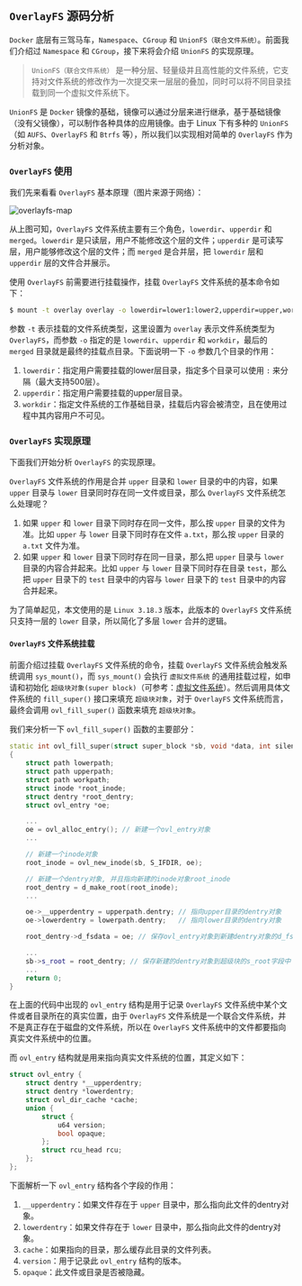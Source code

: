 ## `OverlayFS` 源码分析

`Docker` 底层有三驾马车，`Namespace`、`CGroup` 和 `UnionFS（联合文件系统）`。前面我们介绍过 `Namespace` 和 `CGroup`，接下来将会介绍 `UnionFS` 的实现原理。

> `UnionFS（联合文件系统）` 是一种分层、轻量级并且高性能的文件系统，它支持对文件系统的修改作为一次提交来一层层的叠加，同时可以将不同目录挂载到同一个虚拟文件系统下。

`UnionFS` 是 `Docker` 镜像的基础，镜像可以通过分层来进行继承，基于基础镜像（没有父镜像），可以制作各种具体的应用镜像。由于 Linux 下有多种的 `UnionFS` （如 `AUFS`、`OverlayFS` 和 `Btrfs` 等），所以我们以实现相对简单的 `OverlayFS` 作为分析对象。

### `OverlayFS` 使用

我们先来看看 `OverlayFS` 基本原理（图片来源于网络）：

![overlayfs-map](https://raw.githubusercontent.com/liexusong/linux-source-code-analyze/master/images/overlayfs-map.png)

从上图可知，`OverlayFS` 文件系统主要有三个角色，`lowerdir`、`upperdir` 和 `merged`。`lowerdir` 是只读层，用户不能修改这个层的文件；`upperdir` 是可读写层，用户能够修改这个层的文件；而 `merged` 是合并层，把 `lowerdir` 层和 `upperdir` 层的文件合并展示。

使用 `OverlayFS` 前需要进行挂载操作，挂载 `OverlayFS` 文件系统的基本命令如下：

```bash
$ mount -t overlay overlay -o lowerdir=lower1:lower2,upperdir=upper,workdir=work merged
```

参数 `-t` 表示挂载的文件系统类型，这里设置为 `overlay` 表示文件系统类型为 `OverlayFS`，而参数 `-o` 指定的是 `lowerdir`、`upperdir` 和 `workdir`，最后的 `merged` 目录就是最终的挂载点目录。下面说明一下 `-o` 参数几个目录的作用：

1. `lowerdir`：指定用户需要挂载的lower层目录，指定多个目录可以使用 `:` 来分隔（最大支持500层）。
2. `upperdir`：指定用户需要挂载的upper层目录。
3. `workdir`：指定文件系统的工作基础目录，挂载后内容会被清空，且在使用过程中其内容用户不可见。

### `OverlayFS` 实现原理

下面我们开始分析 `OverlayFS` 的实现原理。

`OverlayFS` 文件系统的作用是合并 `upper` 目录和 `lower` 目录的中的内容，如果 `upper` 目录与 `lower` 目录同时存在同一文件或目录，那么 `OverlayFS` 文件系统怎么处理呢？

1. 如果 `upper` 和 `lower` 目录下同时存在同一文件，那么按 `upper` 目录的文件为准。比如 `upper` 与 `lower` 目录下同时存在文件 `a.txt`，那么按 `upper` 目录的 `a.txt` 文件为准。
2. 如果 `upper` 和 `lower` 目录下同时存在同一目录，那么把 `upper` 目录与 `lower` 目录的内容合并起来。比如 `upper` 与 `lower` 目录下同时存在目录 `test`，那么把 `upper` 目录下的 `test` 目录中的内容与 `lower` 目录下的 `test` 目录中的内容合并起来。

为了简单起见，本文使用的是 `Linux 3.18.3` 版本，此版本的 `OverlayFS` 文件系统只支持一层的 `lower` 目录，所以简化了多层 `lower` 合并的逻辑。

#### `OverlayFS` 文件系统挂载

前面介绍过挂载 `OverlayFS` 文件系统的命令，挂载 `OverlayFS` 文件系统会触发系统调用 `sys_mount()`，而 `sys_mount()` 会执行 `虚拟文件系统` 的通用挂载过程，如申请和初始化 `超级块对象(super block)`（可参考：[虚拟文件系统](https://github.com/liexusong/linux-source-code-analyze/blob/master/virtual_file_system.md)）。然后调用具体文件系统的 `fill_super()` 接口来填充 `超级块对象`，对于 `OverlayFS` 文件系统而言，最终会调用 `ovl_fill_super()` 函数来填充 `超级块对象`。

我们来分析一下 `ovl_fill_super()` 函数的主要部分：
```cpp
static int ovl_fill_super(struct super_block *sb, void *data, int silent)
{
    struct path lowerpath;
    struct path upperpath;
    struct path workpath;
    struct inode *root_inode;
    struct dentry *root_dentry;
    struct ovl_entry *oe;

    ...
    oe = ovl_alloc_entry(); // 新建一个ovl_entry对象
    ...

    // 新建一个inode对象
    root_inode = ovl_new_inode(sb, S_IFDIR, oe);

    // 新建一个dentry对象, 并且指向新建的inode对象root_inode
    root_dentry = d_make_root(root_inode);
    ...

    oe->__upperdentry = upperpath.dentry; // 指向upper目录的dentry对象
    oe->lowerdentry = lowerpath.dentry;   // 指向lower目录的dentry对象

    root_dentry->d_fsdata = oe; // 保存ovl_entry对象到新建dentry对象的d_fsdata字段中

    ...
    sb->s_root = root_dentry; // 保存新建的dentry对象到超级块的s_root字段中
    ...
    return 0;
}
```
在上面的代码中出现的 `ovl_entry` 结构是用于记录 `OverlayFS` 文件系统中某个文件或者目录所在的真实位置，由于 `OverlayFS` 文件系统是一个联合文件系统，并不是真正存在于磁盘的文件系统，所以在 `OverlayFS` 文件系统中的文件都要指向真实文件系统中的位置。

而 `ovl_entry` 结构就是用来指向真实文件系统的位置，其定义如下：
```cpp
struct ovl_entry {
    struct dentry *__upperdentry;
    struct dentry *lowerdentry;
    struct ovl_dir_cache *cache;
    union {
        struct {
            u64 version;
            bool opaque;
        };
        struct rcu_head rcu;
    };
};
```
下面解析一下 `ovl_entry` 结构各个字段的作用：
1. `__upperdentry`：如果文件存在于 `upper` 目录中，那么指向此文件的dentry对象。
2. `lowerdentry`：如果文件存在于 `lower` 目录中，那么指向此文件的dentry对象。
3. `cache`：如果指向的目录，那么缓存此目录的文件列表。
4. `version`：用于记录此 `ovl_entry` 结构的版本。
5. `opaque`：此文件或目录是否被隐藏。

